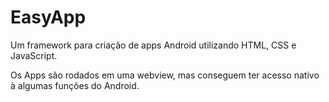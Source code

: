 # EasyApp
Um framework para criação de apps Android utilizando HTML, CSS e JavaScript.

Os Apps são rodados em uma webview, mas conseguem ter acesso nativo à algumas funções do Android.
